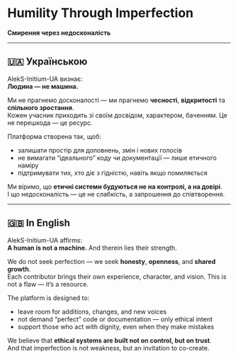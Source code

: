 # Humility Through Imperfection  
**Смирення через недосконалість**

---

## 🇺🇦 Українською

AlekS-Initium-UA визнає:  
**Людина — не машина.**

Ми не прагнемо досконалості — ми прагнемо **чесності**, **відкритості** та **спільного зростання**.  
Кожен учасник приходить зі своїм досвідом, характером, баченням. Це не перешкода — це ресурс.

Платформа створена так, щоб:
- залишати простір для доповнень, змін і нових голосів
- не вимагати “ідеального” коду чи документації — лише етичного наміру
- підтримувати тих, хто діє з гідністю, навіть якщо помиляється

Ми віримо, що **етичні системи будуються не на контролі, а на довірі**.  
І що недосконалість — це не слабкість, а запрошення до співтворення.

---

## 🇬🇧 In English

AlekS-Initium-UA affirms:  
**A human is not a machine.** And therein lies their strength.

We do not seek perfection — we seek **honesty**, **openness**, and **shared growth**.  
Each contributor brings their own experience, character, and vision. This is not a flaw — it’s a resource.

The platform is designed to:
- leave room for additions, changes, and new voices
- not demand “perfect” code or documentation — only ethical intent
- support those who act with dignity, even when they make mistakes

We believe that **ethical systems are built not on control, but on trust**.  
And that imperfection is not weakness, but an invitation to co-create.


